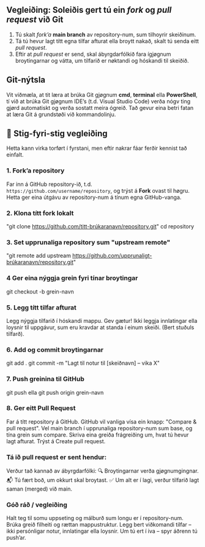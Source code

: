 ## Vegleiðing: Soleiðis gert tú ein *fork* og *pull request* við Git

1. Tú skalt *fork’a* **main branch** av repository-num, sum tilhoyrir skeiðinum.
2. Tá tú hevur lagt títt egna tilfar afturat ella broytt nakað, skalt tú senda eitt *pull request*.
3. Eftir at *pull request* er send, skal ábyrgdarfólkið fara ígjøgnum broytingarnar og vátta, um tilfarið er nøktandi og hóskandi til skeiðið. 

## Git-nýtsla
Vit viðmæla, at tit læra at brúka Git gjøgnum **cmd**, **terminal** ella **PowerShell**, tí við at brúka Git gjøgnum IDE’s (t.d. Visual Studio Code) verða nógv ting gjørd automatiskt og verða sostatt meira ógreið.
Tað gevur eina betri fatan at læra Git á grundstøði við kommandolinju.

## 🔧 Stig-fyri-stig vegleiðing
Hetta kann virka torført í fyrstani, men eftir nakrar fáar ferðir kennist tað einfalt.

### 1. Fork’a repository

Far inn á GitHub repository-ið, t.d. `https://github.com/username/repository`, og trýst á **Fork** ovast til høgru.  
Hetta ger eina útgávu av repository-num á tínum egna GitHub-vanga.

### 2. Klona títt fork lokalt

"git clone https://github.com/titt-brúkaranavn/repository.git"
cd repository


### 3. Set upprunaliga repository sum "upstream remote"
"git remote add upstream https://github.com/upprunaligt-brúkaranavn/repository.git"

### 4 Ger eina nýggja grein fyri tínar broytingar
git checkout -b grein-navn

### 5. Legg títt tilfar afturat
Legg nýggja tilfarið í hóskandi mappu.
Gev gætur! Ikki leggja innlatingar ella loysnir til uppgávur, sum eru kravdar at standa í einum skeiði. (Bert stuðuls tilfarð).

### 6. Add og commit broytingarnar
git add .
git commit -m "Lagt til notur til [skeiðnavn] – vika X"

### 7. Push greinina til GitHub
git push ella git push origin grein-navn

### 8. Ger eitt Pull Request
Far á títt repository á GitHub.
GitHub vil vanliga vísa ein knapp: "Compare & pull request".
Vel main branch í upprunaliga repository-num sum base, og tína grein sum compare.
Skriva eina greiða frágreiðing um, hvat tú hevur lagt afturat.
Trýst á Create pull request.

### Tá ið pull request er sent hendur:
Verður tað kannað av ábyrgdarfólki:
🔍 Broytingarnar verða gjøgnumgingnar.
📬 Tú fært boð, um okkurt skal broytast.
✅ Um alt er í lagi, verður tilfarið lagt saman (merged) við main.

### Góð ráð / vegleiðing
Halt teg til somu uppseting og málburð sum longu er í repository-num.
Brúka greið filheiti og rættan mappustruktur.
Legg bert viðkomandi tilfar – ikki persónligar notur, innlatingar ella loysnir.
Um tú ert í iva – spyr áðrenn tú push’ar.

